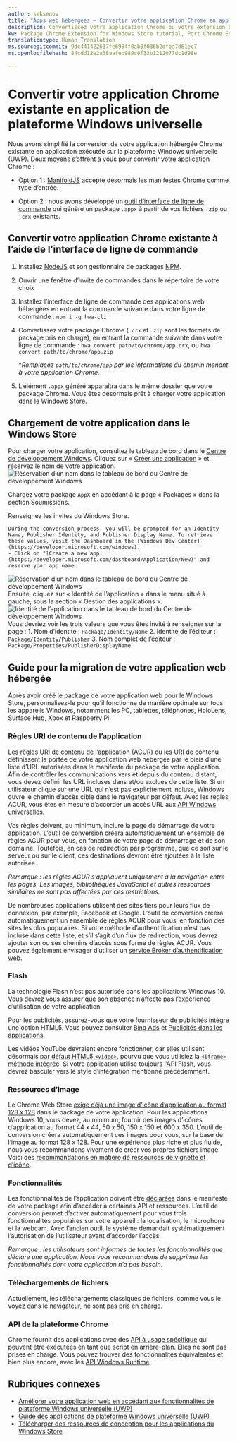 ```yaml
---
author: seksenov
title: "Apps web hébergées – Convertir votre application Chrome en app UWP"
description: Convertissez votre application Chrome ou votre extension Chrome en application de plateforme Windows universelle (UWP) pour le Windows Store.
kw: Package Chrome Extension for Windows Store tutorial, Port Chrome Extension to Windows 10, How to convert Chrome App to Windows, How to add Chrome Extension to Windows Store, hwa-cli, Hosted Web Apps Command Line Interface CLI Tool, Install Chrome Extension on Windows 10 Device, convert .crx to .AppX
translationtype: Human Translation
ms.sourcegitcommit: 9dc441422637fe6984f0ab0f036b2dfba7d61ec7
ms.openlocfilehash: 84cdd12e2a38aafeb989c0f33b1212077dc1d98e

---
```


# <a name="convert-your-existing-chrome-app-to-a-universal-windows-platform-app"></a>Convertir votre application Chrome existante en application de plateforme Windows universelle

Nous avons simplifié la conversion de votre application hébergée Chrome existante en application exécutée sur la plateforme Windows universelle (UWP). Deux moyens s’offrent à vous pour convertir votre application Chrome&nbsp;:

- Option&nbsp;1&nbsp;: [ManifoldJS](http://manifoldjs.com/) accepte désormais les manifestes Chrome comme type d’entrée. 

- Option&nbsp;2&nbsp;: nous avons développé un [outil d’interface de ligne de commande](https://github.com/MicrosoftEdge/hwa-cli) qui génère un package `.appx` à partir de vos fichiers `.zip` ou `.crx` existants.

## <a name="convert-your-existing-chrome-app-using-the-command-line-interface"></a>Convertir votre application Chrome existante à l’aide de l’interface de ligne de commande

1. Installez [NodeJS](https://nodejs.org/en/) et son gestionnaire de packages [NPM](https://www.npmjs.com/). 


2. Ouvrir une fenêtre d’invite de commandes dans le répertoire de votre choix


3. Installez l’interface de ligne de commande des applications web hébergées en entrant la commande suivante dans votre ligne de commande&nbsp;: `npm i -g hwa-cli`

4. Convertissez votre package Chrome (`.crx` et `.zip` sont les formats de package pris en charge), en entrant la commande suivante dans votre ligne de commande&nbsp;: `hwa convert path/to/chrome/app.crx`, ou `hwa convert path/to/chrome/app.zip`

    **Remplacez `path/to/chrome/app` par les informations du chemin menant à votre application Chrome.*
    
5. L’élément `.appx` généré apparaîtra dans le même dossier que votre package Chrome. Vous êtes désormais prêt à charger votre application dans le Windows Store. 

## <a name="uploading-your-app-to-the-windows-store"></a>Chargement de votre application dans le Windows Store

Pour charger votre application, consultez le tableau de bord dans le [Centre de développement Windows](https://developer.microsoft.com/windows). Cliquez sur «&nbsp;[Créer une application](https://developer.microsoft.com/dashboard/Application/New)&nbsp;» et réservez le nom de votre application.
![Réservation d’un nom dans le tableau de bord du Centre de développement Windows](images/hwa-to-uwp/reserve_a_name.png)


Chargez votre package `AppX` en accédant à la page «&nbsp;Packages&nbsp;» dans la section Soumissions.

Renseignez les invites du Windows Store.

    During the conversion process, you will be prompted for an Identity Name, Publisher Identity, and Publisher Display Name. To retrieve these values, visit the Dashboard in the [Windows Dev Center](https://developer.microsoft.com/windows).
    - Click on "[Create a new app](https://developer.microsoft.com/dashboard/Application/New)" and reserve your app name.
![Réservation d’un nom dans le tableau de bord du Centre de développement Windows](images/hwa-to-uwp/reserve_a_name.png)
 Ensuite, cliquez sur «&nbsp;Identité de l’application&nbsp;» dans le menu situé à gauche, sous la section «&nbsp;Gestion des applications&nbsp;».
    ![Identité de l’application dans le tableau de bord du Centre de développement Windows](images/hwa-to-uwp/app_identity.png)
 Vous devriez voir les trois valeurs que vous êtes invité à renseigner sur la page&nbsp;: 1. Nom d’identité&nbsp;: `Package/Identity/Name`
 2. Identité de l’éditeur&nbsp;: `Package/Identity/Publisher`
 3. Nom complet de l’éditeur&nbsp;: `Package/Properties/PublisherDisplayName`


## <a name="guide-for-migrating-your-hosted-web-app"></a>Guide pour la migration de votre application web hébergée

Après avoir créé le package de votre application web pour le Windows Store, personnalisez-le pour qu’il fonctionne de manière optimale sur tous les appareils Windows, notamment les PC, tablettes, téléphones, HoloLens, Surface Hub, Xbox et Raspberry&nbsp;Pi.

### <a name="application-content-uri-rules"></a>Règles URI de contenu de l’application

Les [règles URI de contenu de l’application (ACUR)](/hwa-access-features.md) ou les URI de contenu définissent la portée de votre application web hébergée par le biais d’une liste d’URL autorisées dans le manifeste du package de votre application. Afin de contrôler les communications vers et depuis du contenu distant, vous devez définir les URL incluses dans et/ou exclues de cette liste. Si un utilisateur clique sur une URL qui n’est pas explicitement incluse, Windows ouvre le chemin d’accès cible dans le navigateur par défaut. Avec les règles ACUR, vous êtes en mesure d’accorder un accès URL aux [API Windows universelles](https://msdn.microsoft.com/library/windows/apps/br211377.aspx).

Vos règles doivent, au minimum, inclure la page de démarrage de votre application. L’outil de conversion créera automatiquement un ensemble de règles ACUR pour vous, en fonction de votre page de démarrage et de son domaine. Toutefois, en cas de redirection par programme, que ce soit sur le serveur ou sur le client, ces destinations devront être ajoutées à la liste autorisée.

*Remarque&nbsp;: les règles ACUR s’appliquent uniquement à la navigation entre les pages. Les images, bibliothèques JavaScript et autres ressources similaires ne sont pas affectées par ces restrictions.*

De nombreuses applications utilisent des sites tiers pour leurs flux de connexion, par exemple, Facebook et Google. L’outil de conversion créera automatiquement un ensemble de règles ACUR pour vous, en fonction des sites les plus populaires. Si votre méthode d’authentification n’est pas incluse dans cette liste, et s’il s’agit d’un flux de redirection, vous devrez ajouter son ou ses chemins d’accès sous forme de règles ACUR. Vous pouvez également envisager d’utiliser un [service Broker d’authentification web](/hwa-access-features.md).

### <a name="flash"></a>Flash

La technologie Flash n’est pas autorisée dans les applications Windows&nbsp;10. Vous devrez vous assurer que son absence n’affecte pas l’expérience d’utilisation de votre application.

Pour les publicités, assurez-vous que votre fournisseur de publicités intègre une option HTML5. Vous pouvez consulter [Bing Ads](https://bingads.microsoft.com/) et [Publicités dans les applications](http://adsinapps.microsoft.com/).

Les vidéos YouTube devraient encore fonctionner, car elles utilisent désormais [par défaut HTML5 `<video>`,](http://youtube-eng.blogspot.com/2015/01/youtube-now-defaults-to-html5_27.html) pourvu que vous utilisiez la [`<iframe>` méthode intégrée](https://developers.google.com/youtube/iframe_api_reference). Si votre application utilise toujours l’API Flash, vous devrez basculer vers le style d’intégration mentionné précédemment.

### <a name="image-assets"></a>Ressources d’image

Le Chrome Web Store [exige déjà une image d’icône d’application au format 128&nbsp;x&nbsp;128](https://developer.chrome.com/webstore/images) dans le package de votre application. Pour les applications Windows&nbsp;10, vous devez, au minimum, fournir des images d’icônes d’application au format 44&nbsp;x&nbsp;44, 50&nbsp;x&nbsp;50, 150&nbsp;x&nbsp;150 et 600&nbsp;x&nbsp;350. L’outil de conversion créera automatiquement ces images pour vous, sur la base de l’image au format 128&nbsp;x&nbsp;128. Pour une expérience plus riche et plus fluide, nous vous recommandons vivement de créer vos propres fichiers image. Voici des [recommandations en matière de ressources de vignette et d’icône](https://msdn.microsoft.com/library/windows/apps/mt412102.aspx).

### <a name="capabilities"></a>Fonctionnalités

Les fonctionnalités de l’application doivent être [déclarées](https://msdn.microsoft.com/windows/uwp/packaging/app-capability-declarations) dans le manifeste de votre package afin d’accéder à certaines API et ressources. L’outil de conversion permet d’activer automatiquement pour vous trois fonctionnalités populaires sur votre appareil&nbsp;: la localisation, le microphone et la webcam. Avec l’ancien outil, le système demandait systématiquement l’autorisation de l’utilisateur avant d’accorder l’accès.

*Remarque&nbsp;: les utilisateurs sont informés de toutes les fonctionnalités que déclare une application. Nous vous recommandons de supprimer les fonctionnalités dont votre application n’a pas besoin.*

### <a name="file-downloads"></a>Téléchargements de fichiers

Actuellement, les téléchargements classiques de fichiers, comme vous le voyez dans le navigateur, ne sont pas pris en charge.

### <a name="chrome-platform-apis"></a>API de la plateforme Chrome

Chrome fournit des applications avec des [API à usage spécifique](https://developer.chrome.com/apps/api_index) qui peuvent être exécutées en tant que script en arrière-plan. Elles ne sont pas prises en charge. Vous pouvez trouver des fonctionnalités équivalentes et bien plus encore, avec les [API Windows Runtime](https://msdn.microsoft.com/library/windows/apps/br211377.aspx).

## <a name="related-topics"></a>Rubriques connexes

- [Améliorer votre application&nbsp;web en accédant aux fonctionnalités de plateforme Windows universelle (UWP)](/hwa-access-features.md)
- [Guide des applications de plateforme Windows universelle (UWP)](http://go.microsoft.com/fwlink/p/?LinkID=397871)
- [Télécharger des ressources de conception pour les applications du Windows&nbsp;Store](https://msdn.microsoft.com/library/windows/apps/xaml/bg125377.aspx)



<!--HONumber=Dec16_HO1-->


